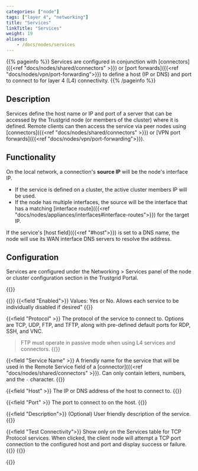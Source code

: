 ```yaml
---
categories: ["node"]
tags: ["layer 4", "networking"]
title: "Services"
linkTitle: "Services"
weight: 19
aliases: 
    - /docs/nodes/services
---
```


{{% pageinfo %}}
Services are configured in conjunction with [connectors]({{<ref "docs/nodes/shared/connectors" >}}) or [port forwards]({{<ref "docs/nodes/vpn/port-forwarding">}}) to define a host (IP or DNS) and port to connect to for layer 4 (L4) connectivity.
{{% /pageinfo %}}

## Description
Services define the host name or IP and port of a server that can be accessed by the Trustgrid node (or members of the cluster) where it is defined.  Remote clients can then access the service via peer nodes using [connectors]({{<ref "docs/nodes/shared/connectors" >}}) or [VPN port forwards]({{<ref "docs/nodes/vpn/port-forwarding">}}). 

## Functionality
On the local network, a connection's **source IP** will be the node's interface IP.
- If the service is defined on a cluster, the active cluster members IP will be used.
- If the node has multiple interfaces, the source will be the interface that has a matching [interface route]({{<ref "docs/nodes/appliances/interfaces#interface-routes">}}) for the target IP.

If the service's [host field]({{<ref "#host">}}) is set to a DNS name, the node will use its WAN interface DNS servers to resolve the address.


## Configuration

Services are configured under the Networking > Services panel of the node or cluster configuration section in the Trustgrid Portal.

{{<tgimg src="service.png" width="40%" caption="Add Service dialogue" alt="Dialogue to add a service with fields for enabled" >}}

{{<fields>}}
{{<field "Enabled">}}
Values: Yes or No. Allows each service to be individually disabled if desired"
{{</field>}}

{{<field "Protocol" >}}
The protocol of the service to connect to. Options are TCP, UDP, FTP, and TFTP, along with pre-defined default ports for RDP, SSH, and VNC.

> FTP must operate in passive mode when using L4 services and connectors.
{{</field >}}



{{<field "Service Name" >}}
A friendly name for the service that will be used in the Remote Service field of a [connector]({{<ref "docs/nodes/shared/connectors" >}}). Can only contain letters, numbers, and the `-` character.
{{</field >}}

{{<field "Host" >}}
The IP or DNS address of the host to connect to.
{{</field >}}

{{<field "Port" >}}
The port to connect to on the host.
{{</field >}}

{{<field "Description">}}
(Optional) User friendly description of the service.
{{</field>}}

{{<field "Test Connectivity">}}
Show only on the Services table for TCP Protocol services. When clicked, the client node will attempt a TCP port connection to the configured host and port and display success or failure.
{{<tgimg src="service-test-connectivity.png" width="80%">}}
{{</field>}}

{{</fields>}}
